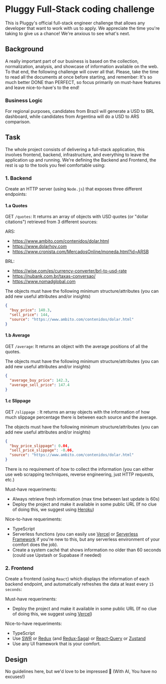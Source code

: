 # Pluggy Full-Stack coding challenge
This is Pluggy's official full-stack engineer challenge that allows any developer that want to work with us to apply. We appreciate the time you're taking to give us a chance! We're anxious to see what's next. 

## Background
A really important part of our business is based on the collection, normalization, analysis, and showcase of information available on the web. To that end, the following challenge will cover all that. Please, take the time to read all the documents at once before starting, and remember: It's so much better DONE than PERFECT, so focus primarily on must-have features and leave nice-to-have's to the end!

### Business Logic

For regional purposes, candidates from Brazil will generate a USD to BRL dashboard, while candidates from Argentina will do a USD to ARS comparison.

## Task
The whole project consists of delivering a full-stack application, this involves frontend, backend, infrastructure, and everything to leave the application up and running. We're defining the Backend and Frontend, the rest is up to the tools you feel comfortable using:

### 1. Backend
Create an HTTP server (using `Node.js`) that exposes three different endpoints:

#### 1.a Quotes
GET `/quotes`: It returns an array of objects with USD quotes (or "dollar citations") retrieved from 3 different sources:

ARS:
- https://www.ambito.com/contenidos/dolar.html
- https://www.dolarhoy.com
- https://www.cronista.com/MercadosOnline/moneda.html?id=ARSB

BRL:
- https://wise.com/es/currency-converter/brl-to-usd-rate
- https://nubank.com.br/taxas-conversao/
- https://www.nomadglobal.com

The objects must have the following minimum structure/attributes (you can add new useful attributes and/or insights)
```json
{
  "buy_price": 140.3,
  "sell_price": 144,
  "source": "https://www.ambito.com/contenidos/dolar.html"
}
```

#### 1.b Average
GET `/average`: It returns an object with the average positions of all the quotes.

The objects must have the following minimum structure/attributes (you can add new useful attributes and/or insights)
```json
{
  "average_buy_price": 142.3,
  "average_sell_price": 147.4
}
```

#### 1.c Slippage 
GET `/slippage `: It returns an array objects with the information of how much slippage percentage there is between each source and the average.

The objects must have the following minimum structure/attributes (you can add new useful attributes and/or insights)
```json
{
  "buy_price_slippage": 0.04,
  "sell_price_slippage": -0.06,
  "source": "https://www.ambito.com/contenidos/dolar.html"
}
```

There is no requirement of _how_ to collect the information (you can either use web scrapping techniques, reverse engineering, just HTTP requests, etc.)

Must-have requeriments:
- Always retrieve fresh information (max time between last update is 60s)
- Deploy the project and make it available in some public URL (If no clue of doing this, we suggest using [Heroku](https://heroku.com))

Nice-to-have requeriments:
- TypeScript
- Serverless functions (you can easily use [Vercel](https://vercel.com) or [Serverless Framework](https://serverless.com) if you're new to this, but any serverless environment of your comfort does the job).
- Create a system caché that shows information no older than 60 seconds (could use Upstash or Supabase if needed)

### 2. Frontend
Create a frontend (using `React`) which displays the information of each backend endpoint, and automatically refreshes the data at least every `15 seconds`:

Must-have requeriments:
- Deploy the project and make it available in some public URL (If no clue of doing this, we suggest using [Vercel](https://vercel.com))

Nice-to-have requeriments:
- TypeScript
- Use [SWR](https://swr.now.sh) or [Redux](https://redux.js.org/) (and [Redux-Saga](https://redux-saga.js.org/)) or [React-Query](https://tanstack.com/query) or [Zustand](https://github.com/pmndrs/zustand)
- Use any UI framework that is your comfort. 

## Design
No guidelines here, but we'd love to be impressed 🤩 (With AI, You have no excuses!)
